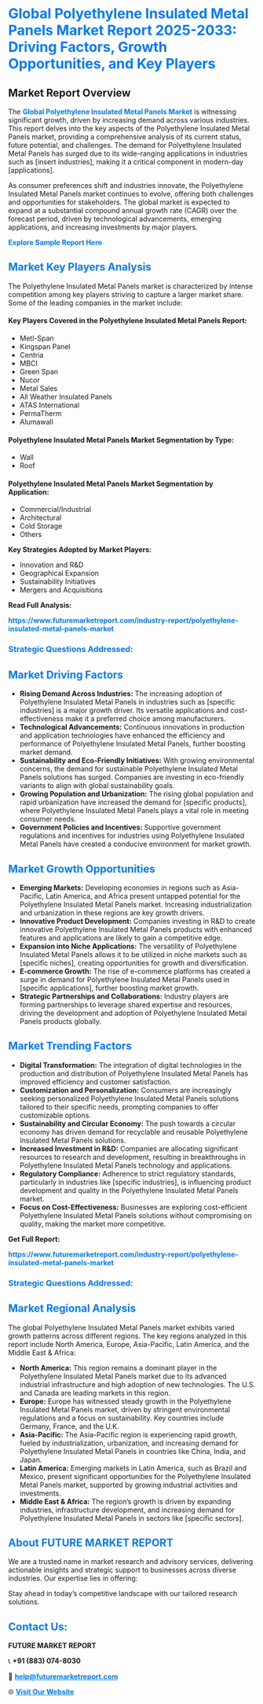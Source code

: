 <h1 style="color: #007BFF;">Global Polyethylene Insulated Metal Panels Market Report 2025-2033: Driving Factors, Growth Opportunities, and Key Players</h1>

<section id="overview">
<h2>Market Report Overview</h2>
<p>The <a href="https://www.futuremarketreport.com/industry-report/polyethylene-insulated-metal-panels-market" style="color: #007BFF; text-decoration: none;"><strong>Global Polyethylene Insulated Metal Panels Market</strong></a> is witnessing significant growth, driven by increasing demand across various industries. This report delves into the key aspects of the Polyethylene Insulated Metal Panels market, providing a comprehensive analysis of its current status, future potential, and challenges. The demand for Polyethylene Insulated Metal Panels has surged due to its wide-ranging applications in industries such as [insert industries], making it a critical component in modern-day [applications].</p>
<p>As consumer preferences shift and industries innovate, the Polyethylene Insulated Metal Panels market continues to evolve, offering both challenges and opportunities for stakeholders. The global market is expected to expand at a substantial compound annual growth rate (CAGR) over the forecast period, driven by technological advancements, emerging applications, and increasing investments by major players.</p>
</section>

<section id="overview">
<p><a href="https://www.futuremarketreport.com/request-sample/reportId=40545" style="color: #007BFF; text-decoration: none;"><strong>Explore Sample Report Here</strong></a></p>
</section>

<section id="key-players">
<h2 style="color: #007BFF;">Market Key Players Analysis</h2>
<p>The Polyethylene Insulated Metal Panels market is characterized by intense competition among key players striving to capture a larger market share. Some of the leading companies in the market include:</p>
<h4>Key Players Covered in the Polyethylene Insulated Metal Panels Report:</h4>
<ul><li>Metl-Span</li><li>Kingspan Panel</li><li>Centria</li><li>MBCI</li><li>Green Span</li><li>Nucor</li><li>Metal Sales</li><li>All Weather Insulated Panels</li><li>ATAS International</li><li>PermaTherm</li><li>Alumawall</li></ul>
<h4>Polyethylene Insulated Metal Panels Market Segmentation by Type:</h4>
<ul><li>Wall</li><li>Roof</li></ul>

<h4>Polyethylene Insulated Metal Panels Market Segmentation by Application:</h4>
<ul><li>Commercial/Industrial</li><li>Architectural</li><li>Cold Storage</li><li>Others</li></ul>
<p><strong>Key Strategies Adopted by Market Players:</strong></p>
<ul>
<li>Innovation and R&D</li>
<li>Geographical Expansion</li>
<li>Sustainability Initiatives</li>
<li>Mergers and Acquisitions</li>
</ul>
</section>

<section>
<p><strong>Read Full Analysis: </strong></p><a href="https://www.futuremarketreport.com/industry-report/polyethylene-insulated-metal-panels-market" style="color: #007BFF; text-decoration: none;"><strong>https://www.futuremarketreport.com/industry-report/polyethylene-insulated-metal-panels-market</strong></a>
<h3 style="color: #007BFF;">Strategic Questions Addressed:</h3>
</section>

<section id="driving-factors">
<h2 style="color: #007BFF;">Market Driving Factors</h2>
<ul>
<li><strong>Rising Demand Across Industries:</strong> The increasing adoption of Polyethylene Insulated Metal Panels in industries such as [specific industries] is a major growth driver. Its versatile applications and cost-effectiveness make it a preferred choice among manufacturers.</li>
<li><strong>Technological Advancements:</strong> Continuous innovations in production and application technologies have enhanced the efficiency and performance of Polyethylene Insulated Metal Panels, further boosting market demand.</li>
<li><strong>Sustainability and Eco-Friendly Initiatives:</strong> With growing environmental concerns, the demand for sustainable Polyethylene Insulated Metal Panels solutions has surged. Companies are investing in eco-friendly variants to align with global sustainability goals.</li>
<li><strong>Growing Population and Urbanization:</strong> The rising global population and rapid urbanization have increased the demand for [specific products], where Polyethylene Insulated Metal Panels plays a vital role in meeting consumer needs.</li>
<li><strong>Government Policies and Incentives:</strong> Supportive government regulations and incentives for industries using Polyethylene Insulated Metal Panels have created a conducive environment for market growth.</li>
</ul>
</section>

<section id="growth-opportunities">
<h2 style="color: #007BFF;">Market Growth Opportunities</h2>
<ul>
<li><strong>Emerging Markets:</strong> Developing economies in regions such as Asia-Pacific, Latin America, and Africa present untapped potential for the Polyethylene Insulated Metal Panels market. Increasing industrialization and urbanization in these regions are key growth drivers.</li>
<li><strong>Innovative Product Development:</strong> Companies investing in R&D to create innovative Polyethylene Insulated Metal Panels products with enhanced features and applications are likely to gain a competitive edge.</li>
<li><strong>Expansion into Niche Applications:</strong> The versatility of Polyethylene Insulated Metal Panels allows it to be utilized in niche markets such as [specific niches], creating opportunities for growth and diversification.</li>
<li><strong>E-commerce Growth:</strong> The rise of e-commerce platforms has created a surge in demand for Polyethylene Insulated Metal Panels used in [specific applications], further boosting market growth.</li>
<li><strong>Strategic Partnerships and Collaborations:</strong> Industry players are forming partnerships to leverage shared expertise and resources, driving the development and adoption of Polyethylene Insulated Metal Panels products globally.</li>
</ul>
</section>

<section id="trending-factors">
<h2 style="color: #007BFF;">Market Trending Factors</h2>
<ul>
<li><strong>Digital Transformation:</strong> The integration of digital technologies in the production and distribution of Polyethylene Insulated Metal Panels has improved efficiency and customer satisfaction.</li>
<li><strong>Customization and Personalization:</strong> Consumers are increasingly seeking personalized Polyethylene Insulated Metal Panels solutions tailored to their specific needs, prompting companies to offer customizable options.</li>
<li><strong>Sustainability and Circular Economy:</strong> The push towards a circular economy has driven demand for recyclable and reusable Polyethylene Insulated Metal Panels solutions.</li>
<li><strong>Increased Investment in R&D:</strong> Companies are allocating significant resources to research and development, resulting in breakthroughs in Polyethylene Insulated Metal Panels technology and applications.</li>
<li><strong>Regulatory Compliance:</strong> Adherence to strict regulatory standards, particularly in industries like [specific industries], is influencing product development and quality in the Polyethylene Insulated Metal Panels market.</li>
<li><strong>Focus on Cost-Effectiveness:</strong> Businesses are exploring cost-efficient Polyethylene Insulated Metal Panels solutions without compromising on quality, making the market more competitive.</li>
</ul>
</section>

<section>
<p><strong>Get Full Report: </strong></p><a href="https://www.futuremarketreport.com/industry-report/polyethylene-insulated-metal-panels-market" style="color: #007BFF; text-decoration: none;"><strong>https://www.futuremarketreport.com/industry-report/polyethylene-insulated-metal-panels-market</strong></a>
<h3 style="color: #007BFF;">Strategic Questions Addressed:</h3>
</section>


<section id="regional-analysis">
<h2 style="color: #007BFF;">Market Regional Analysis</h2>
<p>The global Polyethylene Insulated Metal Panels market exhibits varied growth patterns across different regions. The key regions analyzed in this report include North America, Europe, Asia-Pacific, Latin America, and the Middle East & Africa:</p>
<ul>
<li><strong>North America:</strong> This region remains a dominant player in the Polyethylene Insulated Metal Panels market due to its advanced industrial infrastructure and high adoption of new technologies. The U.S. and Canada are leading markets in this region.</li>
<li><strong>Europe:</strong> Europe has witnessed steady growth in the Polyethylene Insulated Metal Panels market, driven by stringent environmental regulations and a focus on sustainability. Key countries include Germany, France, and the U.K.</li>
<li><strong>Asia-Pacific:</strong> The Asia-Pacific region is experiencing rapid growth, fueled by industrialization, urbanization, and increasing demand for Polyethylene Insulated Metal Panels in countries like China, India, and Japan.</li>
<li><strong>Latin America:</strong> Emerging markets in Latin America, such as Brazil and Mexico, present significant opportunities for the Polyethylene Insulated Metal Panels market, supported by growing industrial activities and investments.</li>
<li><strong>Middle East & Africa:</strong> The region’s growth is driven by expanding industries, infrastructure development, and increasing demand for Polyethylene Insulated Metal Panels in sectors like [specific sectors].</li>
</ul>
</section>

<footer>
<h2 style="color: #007BFF;">About FUTURE MARKET REPORT</h2>
<p>We are a trusted name in market research and advisory services, delivering actionable insights and strategic support to businesses across diverse industries. Our expertise lies in offering:</p>

<p>Stay ahead in today’s competitive landscape with our tailored research solutions.</p>

<h2 style="color: #007BFF;">Contact Us:</h2>
<p><strong>FUTURE MARKET REPORT</strong></p>
<p>📞 <strong>+91 (883) 074-8030</strong></p>
<p>📧 <strong><a href="mailto:help@futuremarketreport.com" style="color: #007BFF;">help@futuremarketreport.com</a></strong></p>
<p>🌐 <strong><a href="https://www.futuremarketreport.com/" style="color: #007BFF;">Visit Our Website</a></strong></p>
</footer>